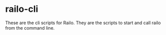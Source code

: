 railo-cli
=========

These are the cli scripts for Railo. They are the scripts to start and call railo from the command line.